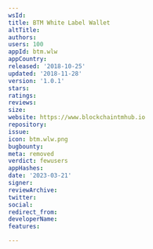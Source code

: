 ```yaml
---
wsId: 
title: BTM White Label Wallet
altTitle: 
authors: 
users: 100
appId: btm.wlw
appCountry: 
released: '2018-10-25'
updated: '2018-11-28'
version: '1.0.1'
stars: 
ratings: 
reviews: 
size: 
website: https://www.blockchaintmhub.io
repository: 
issue: 
icon: btm.wlw.png
bugbounty: 
meta: removed
verdict: fewusers
appHashes: 
date: '2023-03-21'
signer: 
reviewArchive: 
twitter: 
social: 
redirect_from: 
developerName: 
features: 

---
```


